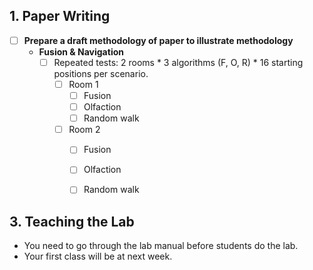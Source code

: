 ## 1. Paper Writing
* [ ] **Prepare a draft methodology of paper to illustrate methodology**
    * **Fusion & Navigation**
        * [ ] Repeated tests: 2 rooms * 3 algorithms (F, O, R) * 16 starting positions per scenario.
          * [ ] Room 1
            * [ ] Fusion
            * [ ] Olfaction
            * [ ] Random walk
          * [ ] Room 2
            * [ ] Fusion
            * [ ] Olfaction
            * [ ] Random walk


## 3. Teaching the Lab
* You need to go through the lab manual before students do the lab.
* Your first class will be at next week. 
